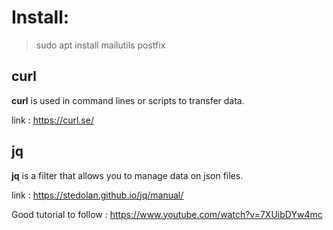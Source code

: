 # Install:
> sudo apt install mailutils postfix

## curl
**curl** is used in command lines or scripts to transfer data.

link : https://curl.se/ 

## jq 
**jq** is a filter that allows you to manage data on json files.

link : https://stedolan.github.io/jq/manual/

Good tutorial to follow : https://www.youtube.com/watch?v=7XUibDYw4mc 
